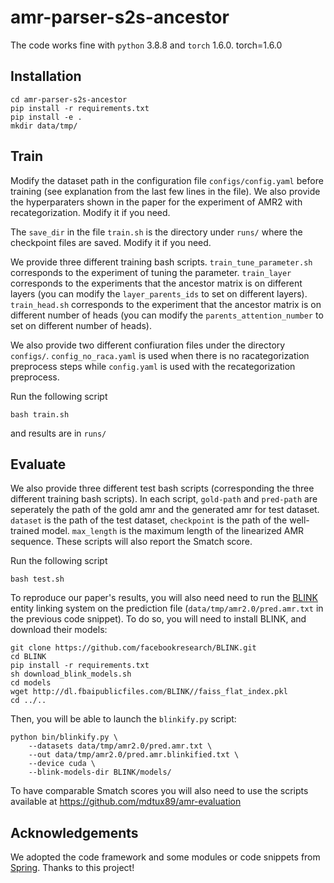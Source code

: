 # amr-parser-s2s-ancestor

The code works fine with `python` 3.8.8 and `torch` 1.6.0.
torch=1.6.0

## Installation
```shell script
cd amr-parser-s2s-ancestor
pip install -r requirements.txt
pip install -e .
mkdir data/tmp/
```

## Train
Modify the dataset path in the configuration file `configs/config.yaml` before training (see explanation from the last few lines in the file). We also provide the hyperparaters shown in the paper for the experiment of AMR2 with recategorization. Modify it if you need.  

The `save_dir` in the file `train.sh` is the directory under `runs/` where the checkpoint files are saved. Modify it if you need.

We provide three different training bash scripts. `train_tune_parameter.sh` corresponds to the experiment of tuning the parameter. `train_layer` corresponds to the experiments that the ancestor matrix is on different layers (you can modify the `layer_parents_ids` to set on different layers). `train_head.sh` corresponds to the experiment that the ancestor matrix is on different number of heads (you can modify the `parents_attention_number` to set on different number of heads).

We also provide two different confiuration files under the directory `configs/`. `config_no_raca.yaml` is used when there is no racategorization preprocess steps while `config.yaml` is used with the recategorization preprocess.

Run the following script
```shell script
bash train.sh
```
and results are in `runs/`

## Evaluate
We also provide three different test bash scripts (corresponding the three different training bash scripts). In each script, `gold-path` and `pred-path` are seperately the path of the gold amr and the generated amr for test dataset. `dataset` is the path of the test dataset, `checkpoint` is the path of the well-trained model. `max_length` is the maximum length of the linearized AMR sequence. These scripts will also report the Smatch score.

Run the following script
```shell script
bash test.sh
```

To reproduce our paper's results, you will also need need to run the [BLINK](https://github.com/facebookresearch/BLINK) 
entity linking system on the prediction file (`data/tmp/amr2.0/pred.amr.txt` in the previous code snippet). 
To do so, you will need to install BLINK, and download their models:
```shell script
git clone https://github.com/facebookresearch/BLINK.git
cd BLINK
pip install -r requirements.txt
sh download_blink_models.sh
cd models
wget http://dl.fbaipublicfiles.com/BLINK//faiss_flat_index.pkl
cd ../..
```
Then, you will be able to launch the `blinkify.py` script:
```shell
python bin/blinkify.py \
    --datasets data/tmp/amr2.0/pred.amr.txt \
    --out data/tmp/amr2.0/pred.amr.blinkified.txt \
    --device cuda \
    --blink-models-dir BLINK/models/
```

To have comparable Smatch scores you will also need to use the scripts available at https://github.com/mdtux89/amr-evaluation

## Acknowledgements
We adopted the code framework and some modules or code snippets from [Spring](https://github.com/SapienzaNLP/spring). Thanks to this project!
